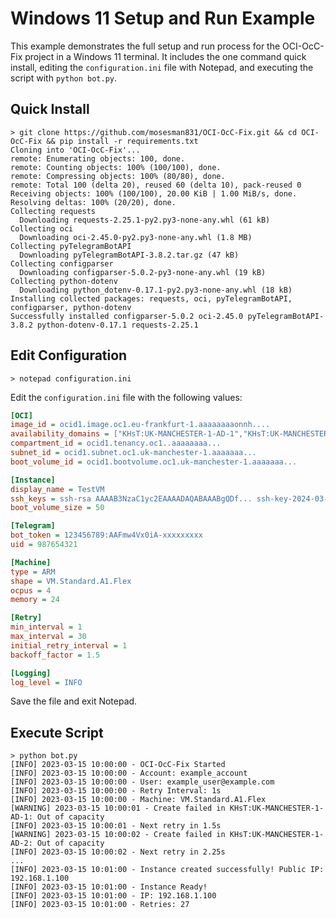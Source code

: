 # Windows 11 Setup and Run Example

This example demonstrates the full setup and run process for the OCI-OcC-Fix project in a Windows 11 terminal. It includes the one command quick install, editing the `configuration.ini` file with Notepad, and executing the script with `python bot.py`.

## Quick Install

```shell
> git clone https://github.com/mosesman831/OCI-OcC-Fix.git && cd OCI-OcC-Fix && pip install -r requirements.txt
Cloning into 'OCI-OcC-Fix'...
remote: Enumerating objects: 100, done.
remote: Counting objects: 100% (100/100), done.
remote: Compressing objects: 100% (80/80), done.
remote: Total 100 (delta 20), reused 60 (delta 10), pack-reused 0
Receiving objects: 100% (100/100), 20.00 KiB | 1.00 MiB/s, done.
Resolving deltas: 100% (20/20), done.
Collecting requests
  Downloading requests-2.25.1-py2.py3-none-any.whl (61 kB)
Collecting oci
  Downloading oci-2.45.0-py2.py3-none-any.whl (1.8 MB)
Collecting pyTelegramBotAPI
  Downloading pyTelegramBotAPI-3.8.2.tar.gz (47 kB)
Collecting configparser
  Downloading configparser-5.0.2-py3-none-any.whl (19 kB)
Collecting python-dotenv
  Downloading python_dotenv-0.17.1-py2.py3-none-any.whl (18 kB)
Installing collected packages: requests, oci, pyTelegramBotAPI, configparser, python-dotenv
Successfully installed configparser-5.0.2 oci-2.45.0 pyTelegramBotAPI-3.8.2 python-dotenv-0.17.1 requests-2.25.1
```

## Edit Configuration

```shell
> notepad configuration.ini
```

Edit the `configuration.ini` file with the following values:

```ini
[OCI]
image_id = ocid1.image.oc1.eu-frankfurt-1.aaaaaaaaonnh....
availability_domains = ["KHsT:UK-MANCHESTER-1-AD-1","KHsT:UK-MANCHESTER-1-AD-2"]
compartment_id = ocid1.tenancy.oc1..aaaaaaaa...
subnet_id = ocid1.subnet.oc1.uk-manchester-1.aaaaaaa...
boot_volume_id = ocid1.bootvolume.oc1.uk-manchester-1.aaaaaaa...

[Instance]
display_name = TestVM
ssh_keys = ssh-rsa AAAAB3NzaC1yc2EAAAADAQABAAABgQDf... ssh-key-2024-03-15
boot_volume_size = 50

[Telegram]
bot_token = 123456789:AAFmw4Vx0iA-xxxxxxxxx
uid = 987654321

[Machine]
type = ARM
shape = VM.Standard.A1.Flex
ocpus = 4
memory = 24

[Retry]
min_interval = 1
max_interval = 30
initial_retry_interval = 1
backoff_factor = 1.5

[Logging]
log_level = INFO
```

Save the file and exit Notepad.

## Execute Script

```shell
> python bot.py
[INFO] 2023-03-15 10:00:00 - OCI-OcC-Fix Started
[INFO] 2023-03-15 10:00:00 - Account: example_account
[INFO] 2023-03-15 10:00:00 - User: example_user@example.com
[INFO] 2023-03-15 10:00:00 - Retry Interval: 1s
[INFO] 2023-03-15 10:00:00 - Machine: VM.Standard.A1.Flex
[WARNING] 2023-03-15 10:00:01 - Create failed in KHsT:UK-MANCHESTER-1-AD-1: Out of capacity
[INFO] 2023-03-15 10:00:01 - Next retry in 1.5s
[WARNING] 2023-03-15 10:00:02 - Create failed in KHsT:UK-MANCHESTER-1-AD-2: Out of capacity
[INFO] 2023-03-15 10:00:02 - Next retry in 2.25s
...
[INFO] 2023-03-15 10:01:00 - Instance created successfully! Public IP: 192.168.1.100
[INFO] 2023-03-15 10:01:00 - Instance Ready!
[INFO] 2023-03-15 10:01:00 - IP: 192.168.1.100
[INFO] 2023-03-15 10:01:00 - Retries: 27
```
